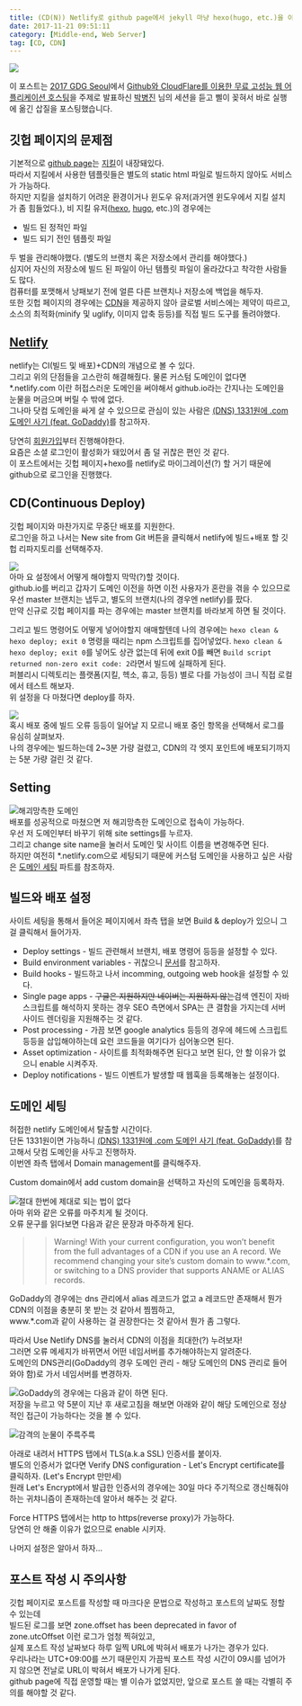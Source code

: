 ```yaml
---
title: (CD(N)) Netlify로 github page에서 jekyll 마냥 hexo(hugo, etc.)을 이용해보자.
date: 2017-11-21 09:51:11
category: [Middle-end, Web Server]
tag: [CD, CDN]
---
```

![](thumb.png)

이 포스트는 [2017 GDG Seoul](https://devfest17-seoul.firebaseapp.com)에서 [Github와 CloudFlare를 이용한 무료 고성능 웹 어플리케이션 호스팅](https://devfest17-seoul.firebaseapp.com/schedule/?sessionId=115)을
주제로 발표하신 [박병진](https://devfest17-seoul.firebaseapp.com/speakers/7) 님의 세션을 듣고 삘이 꽂혀서 바로 실행에 옮긴 삽질을 포스팅했습니다.

## 깃헙 페이지의 문제점
기본적으로 [github page](https://pages.github.com/)는 [지킬](https://jekyllrb.com/)이 내장돼있다.  
따라서 지킬에서 사용한 템플릿들은 별도의 static html 파일로 빌드하지 않아도 서비스가 가능하다.  
하지만 지킬을 설치하기 어려운 환경이거나 윈도우 유저(과거엔 윈도우에서 지킬 설치가 좀 힘들었다.), 비 지킬 유저([hexo](https://hexo.io/), [hugo](https://gohugo.io/), etc.)의 경우에는  
* 빌드 된 정적인 파일  
* 빌드 되기 전인 템플릿 파일  

두 벌을 관리해야했다. (별도의 브랜치 혹은 저장소에서 관리를 해야했다.)  
심지어 자신의 저장소에 빌드 된 파일이 아닌 템플릿 파일이 올라갔다고 착각한 사람들도 많다.  
컴퓨터를 포맷해서 낭패보기 전에 얼른 다른 브랜치나 저장소에 백업을 해두자.  
또한 깃헙 페이지의 경우에는 [CDN](https://ko.wikipedia.org/wiki/%EC%BD%98%ED%85%90%EC%B8%A0_%EC%A0%84%EC%86%A1_%EB%84%A4%ED%8A%B8%EC%9B%8C%ED%81%AC)을 제공하지 않아 글로벌 서비스에는 제약이 따르고,
소스의 최적화(minify 및 uglify, 이미지 압축 등등)를 직접 빌드 도구를 돌려야했다.  

## [Netlify](https://www.netlify.com/)
netlify는 CI(빌드 및 배포)+CDN의 개념으로 볼 수 있다.  
그리고 위의 단점들을 고스란히 해결해줬다.
물론 커스텀 도메인이 없다면 *.netlify.com 이란 허접스러운 도메인을 써야해서 github.io라는 간지나는 도메인을 눈물을 머금으며 버릴 수 밖에 없다.  
그나마 닷컴 도메인을 싸게 살 수 있으므로 관심이 있는 사람은 [(DNS) 1331원에 .com 도메인 사기 (feat. GoDaddy)](/2017/11/21/domain-register-godaddy/)를 참고하자.  

당연히 [회원가입](https://app.netlify.com/signup)부터 진행해야한다.  
요즘은 소셜 로그인이 활성화가 돼있어서 좀 덜 귀찮은 편인 것 같다.  
이 포스트에서는 깃헙 페이지+hexo를 netlify로 마이그레이션(?) 할 거기 때문에 github으로 로그인을 진행했다.  

## CD(Continuous Deploy)
깃헙 페이지와 마찬가지로 무중단 배포를 지원한다.  
로그인을 하고 나서는 New site from Git 버튼을 클릭해서 netlify에 빌드+배포 할 깃헙 리파지토리를 선택해주자.  

![](00.png)  
아마 요 설정에서 어떻게 해야할지 막막(?)할 것이다.  
github.io를 버리고 갑자기 도메인 이전을 하면 이전 사용자가 혼란을 겪을 수 있으므로 우선 master 브랜치는 냅두고, 별도의 브랜치(나의 경우엔 netlify)를 팠다.  
만약 신규로 깃헙 페이지를 파는 경우에는 master 브랜치를 바라보게 하면 될 것이다.  

그리고 빌드 명령어도 어떻게 넣어야할지 애매할텐데 나의 경우에는 `hexo clean & hexo deploy; exit 0` 명령을 때리는 npm 스크립트를 집어넣었다. 
`hexo clean & hexo deploy; exit 0`를 넣어도 상관 없는데 뒤에 exit 0를 빼면 `Build script returned non-zero exit code: 2`라면서 빌드에 실패하게 된다.    
퍼블리시 디렉토리는 플랫폼(지킬, 헥소, 휴고, 등등) 별로 다를 가능성이 크니 직접 로컬에서 테스트 해보자.  
위 설정을 다 마쳤다면 deploy를 하자.

![](01.png)  
혹시 배포 중에 빌드 오류 등등이 일어날 지 모르니 배포 중인 항목을 선택해서 로그를 유심히 살펴보자.  
나의 경우에는 빌드하는데 2~3분 가량 걸렸고, CDN의 각 엣지 포인트에 배포되기까지는 5분 가량 걸린 것 같다.  

## Setting
![해괴망측한 도메인](02.png)  
배포를 성공적으로 마쳤으면 저 해괴망측한 도메인으로 접속이 가능하다.  
우선 저 도메인부터 바꾸기 위해 site settings를 누르자.   
그리고 change site name을 눌러서 도메인 및 사이트 이름을 변경해주면 된다.  
하지만 여전히 *.netlify.com으로 세팅되기 때문에 커스텀 도메인을 사용하고 싶은 사람은 [도메인 세팅](#도메인-세팅) 파트를 참조하자.  

## 빌드와 배포 설정
사이트 세팅을 통해서 들어온 페이지에서 좌측 탭을 보면 Build & deploy가 있으니 그걸 클릭해서 들어가자.  
* Deploy settings - 빌드 관련해서 브랜치, 배포 명령어 등등을 설정할 수 있다.  
* Build environment variables - 귀찮으니 [문서](https://www.netlify.com/docs/continuous-deployment/#build-environment-variables)를 참고하자.  
* Build hooks - 빌드하고 나서 incomming, outgoing web hook을 설정할 수 있다.  
* Single page apps - ~~구글은 지원하지만 네이버는 지원하지 않는~~검색 엔진이 자바스크립트를 해석하지 못하는 경우 SEO 측면에서 SPA는 큰 결함을 가지는데 서버사이드 렌더링을 지원해주는 것 같다.  
* Post processing - 가끔 보면 google analytics 등등의 경우에 헤드에 스크립트 등등을 삽입해야하는데 요런 코드들을 여기다가 심어놓으면 된다.  
* Asset optimization - 사이트를 최적화해주면 된다고 보면 된다, 안 할 이유가 없으니 enable 시켜주자.  
* Deploy notifications - 빌드 이벤트가 발생할 때 웹훅을 등록해놓는 설정이다.  

## 도메인 세팅
허접한 netlify 도메인에서 탈출할 시간이다.  
단돈 1331원이면 가능하니 [(DNS) 1331원에 .com 도메인 사기 (feat. GoDaddy)](/2017/11/21/domain-register-godaddy/)를 참고해서 닷컴 도메인을 사두고 진행하자.  
이번엔 좌측 탭에서 Domain management를 클릭해주자.  

Custom domain에서 add custom domain을 선택하고 자신의 도메인을 등록하자.  

![절대 한번에 제대로 되는 법이 없다](03.png)  
아마 위와 같은 오류를 마주치게 될 것이다.  
오류 문구를 읽다보면 다음과 같은 문장과 마주하게 된다.  
>> Warning! With your current configuration, you won’t benefit from the full advantages of a CDN if you use an A record.
   We recommend changing your site’s custom domain to www.*.com, or switching to a DNS provider that supports ANAME or ALIAS records.
   
GoDaddy의 경우에는 dns 관리에서 alias 레코드가 없고 a 레코드만 존재해서 뭔가 CDN의 이점을 충분히 못 받는 것 같아서 찜찜하고,  
www.*.com과 같이 사용하는 걸 권장한다는 것 같아서 뭔가 좀 그렇다.  

따라서 Use Netlify DNS를 눌러서 CDN의 이점을 최대한(?) 누려보자!  
그러면 오류 메세지가 바뀌면서 어떤 네임서버를 추가해야하는지 알려준다.  
도메인의 DNS관리(GoDaddy의 경우 도메인 관리 - 해당 도메인의 DNS 관리로 들어와야 함)로 가서 네임서버를 변경하자.  

![GoDaddy의 경우에는 다음과 같이 하면 된다.](04.png)  
저장을 누르고 약 5분이 지난 후 새로고침을 해보면 아래와 같이 해당 도메인으로 정상적인 접근이 가능하다는 것을 볼 수 있다.  

![감격의 눈물이 주륵주륵](05.png)

아래로 내려서 HTTPS 탭에서 TLS(a.k.a SSL) 인증서를 붙이자.  
별도의 인증서가 없다면 Verify DNS configuration - Let's Encrypt certificate를 클릭하자. (Let's Encrypt 만만세)  
원래 Let's Encrypt에서 발급한 인증서의 경우에는 30일 마다 주기적으로 갱신해줘야하는 귀챠니즘이 존재하는데 알아서 해주는 것 같다.  

Force HTTPS 탭에서는 http to https(reverse proxy)가 가능하다.  
당연히 안 해줄 이유가 없으므로 enable 시키자.  

나머지 설정은 알아서 하자...

## 포스트 작성 시 주의사항
깃헙 페이지로 포스트를 작성할 때 마크다운 문법으로 작성하고 포스트의 날짜도 정할 수 있는데  
빌드된 로그를 보면 zone.offset has been deprecated in favor of zone.utcOffset 이런 로그가 엄청 찍혀있고,  
실제 포스트 작성 날짜보다 하루 일찍 URL에 박혀서 배포가 나가는 경우가 있다.  
우리나라는 UTC+09:00를 쓰기 때문인지 가끔씩 포스트 작성 시간이 09시를 넘어가지 않으면 전날로 URL이 박혀서 배포가 나가게 된다.  
github page에 직접 운영할 때는 별 이슈가 없었지만, 앞으로 포스트 쓸 때는 각별히 주의를 해야할 것 같다. 